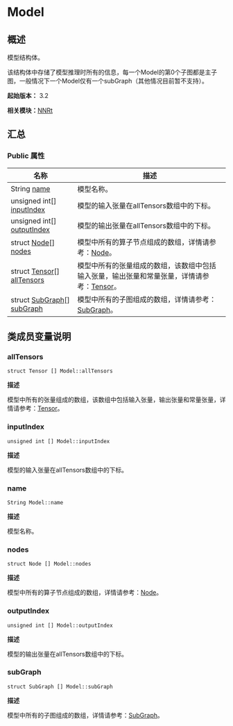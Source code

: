 # Model


## 概述

模型结构体。

该结构体中存储了模型推理时所有的信息，每一个Model的第0个子图都是主子图，一般情况下一个Model仅有一个subGraph（其他情况目前暂不支持）。

**起始版本：** 3.2

**相关模块：**[NNRt](_n_n_rt_v10.md)


## 汇总


### Public 属性

| 名称 | 描述 | 
| -------- | -------- |
| String [name](#name) | 模型名称。  | 
| unsigned int[] [inputIndex](#inputindex) | 模型的输入张量在allTensors数组中的下标。  | 
| unsigned int[] [outputIndex](#outputindex) | 模型的输出张量在allTensors数组中的下标。  | 
| struct [Node](_node_v10.md)[] [nodes](#nodes) | 模型中所有的算子节点组成的数组，详情请参考：[Node](_node_v10.md)。  | 
| struct [Tensor](_tensor_v10.md)[] [allTensors](#alltensors) | 模型中所有的张量组成的数组，该数组中包括输入张量，输出张量和常量张量，详情请参考：[Tensor](_tensor_v10.md)。  | 
| struct [SubGraph](_sub_graph_v10.md)[] [subGraph](#subgraph) | 模型中所有的子图组成的数组，详情请参考：[SubGraph](_sub_graph_v10.md)。  | 


## 类成员变量说明


### allTensors

```
struct Tensor [] Model::allTensors
```
**描述**

模型中所有的张量组成的数组，该数组中包括输入张量，输出张量和常量张量，详情请参考：[Tensor](_tensor_v10.md)。


### inputIndex

```
unsigned int [] Model::inputIndex
```
**描述**

模型的输入张量在allTensors数组中的下标。


### name

```
String Model::name
```
**描述**

模型名称。


### nodes

```
struct Node [] Model::nodes
```
**描述**

模型中所有的算子节点组成的数组，详情请参考：[Node](_node_v10.md)。


### outputIndex

```
unsigned int [] Model::outputIndex
```
**描述**

模型的输出张量在allTensors数组中的下标。


### subGraph

```
struct SubGraph [] Model::subGraph
```
**描述**

模型中所有的子图组成的数组，详情请参考：[SubGraph](_sub_graph_v10.md)。
